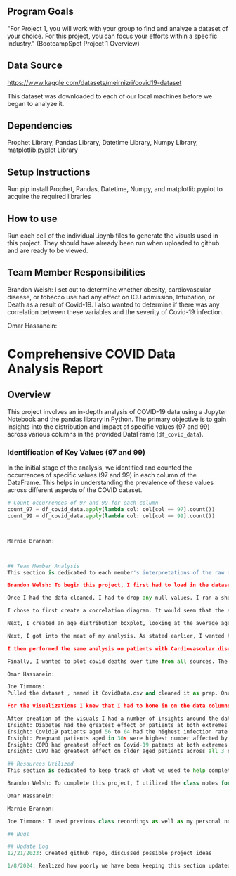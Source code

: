 ## Program Goals
"For Project 1, you will work with your group to find and analyze a dataset of your choice. For this project, you can focus your efforts within a specific industry." (BootcampSpot Project 1 Overview)

## Data Source
https://www.kaggle.com/datasets/meirnizri/covid19-dataset

This dataset was downloaded to each of our local machines before we began to analyze it.

## Dependencies
Prophet Library, Pandas Library, Datetime Library, Numpy Library, matplotlib.pyplot Library

## Setup Instructions
Run pip install Prophet, Pandas, Datetime, Numpy, and matplotlib.pyplot to acquire the required libraries

## How to use
Run each cell of the individual .ipynb files to generate the visuals used in this project. They should have already been run when uploaded to github and are ready to be viewed.

## Team Member Responsibilities

Brandon Welsh: I set out to determine whether obesity, cardiovascular disease, or tobacco use had any effect on ICU admission, Intubation, or Death as a result of Covid-19. I also wanted to determine if there was any correlation between these variables and the severity of Covid-19 infection.

Omar Hassanein:
# Comprehensive COVID Data Analysis Report

## Overview

This project involves an in-depth analysis of COVID-19 data using a Jupyter Notebook and the pandas library in Python. The primary objective is to gain insights into the distribution and impact of specific values (97 and 99) across various columns in the provided DataFrame (`df_covid_data`).

### Identification of Key Values (97 and 99)

In the initial stage of the analysis, we identified and counted the occurrences of specific values (97 and 99) in each column of the DataFrame. This helps in understanding the prevalence of these values across different aspects of the COVID dataset.

```python
# Count occurrences of 97 and 99 for each column
count_97 = df_covid_data.apply(lambda col: col[col == 97].count())
count_99 = df_covid_data.apply(lambda col: col[col == 99].count())



Marnie Brannon:



## Team Member Analysis
This section is dedicated to each member's interpretations of the raw dataset, their own process for cleaning the data, what visuals they chose to pursue, and their interpretation of the data based upon their visuals:

Brandon Welsh: To begin this project, I first had to load in the dataset and clean it. I did this by first dropping any column I didn't have any interest in analyzing (or that I knew another group member would be analyzing). I then had to recode all of the data (as much of it was boolean, labeled with 0 or 1) as "yes" or "no", altering my approach depending on the column I needed to recode (for instance, the date died column listed date died, or 9999-99-99 if they did not die. I was able to make a separate "DEAD" column from this based on true/false logic). While cleaning the dataset, I realized that there was an issue with one of the columns. The CLASIFFICATION_FINAL column, according to the dataset documentation, was labeled as 1 thru 7, with 4 or higher being a negative covid result. However, we had no way of knowing which of Covid-1, Covid-2, or Covid-3 was the most severe. As such, I kept these columns distinct, but did not assign them definite "severity" levels. This was going to affect my analysis of the covid severity, as I had no definite way of knowing which side of the spectrum was the most severe cases. I cannot make assumptions, so I will perform my analysis and write-up with these column names as they are.

Once I had the data cleaned, I had to drop any null values. I ran a short script to count and print the number of null values per column, and found very few overall, with the unfortunate exception of ICU and Intubation. These had nearly 80% of their values as null. Dropping these values would have wiped out 80% of the dataset, and much of my otherwise good data. So my solution was to make two dataframes, one which was cleaned but kept the nulls in those two columns, and one with dropped all null values from the entire dataset. I would only use the latter for visuals which required ICU and Intubation as factors.

I chose to first create a correlation diagram. It would seem that the areas of highest correlation is Age and Death, Intubation and Death, and ICU and Intubation, while the areas of lowest correlation is Classification and Cardiovascular Disease, and Tobacco Use and any other column.

Next, I created an age distribution boxplot, looking at the average age distributions across ICU, Intubation, and Death among Covid-19 patients. I found the average age increased from ICU to Intubation to Death, which is also the same order of severity of each of those patient conditons. As such, I can conclude that there is a correlation between age and Covid-19 severity, which confirms part of what I found from the correlation diagram.

Next, I got into the meat of my analysis. As stated earlier, I wanted to look at Obesity, Cardiovascular Disease, and Tobacco use, and try to determine their effects on covid severity, ICU admission, Hospitalization, and Death. Annoyingly, much of this data was boolean, with a simple 'Yes' or 'No' for each of these variables (with the exception of covid severity). For the severity calculation, using ClASIFFICATION_FINAL column, I separated each of the severity levels (covid-1 thru covid-3) and then compared obesity ratios for each of these. I utilized crosstab within the pandas library to do this comparison, and came up with a series of pie charts. According to my visuals for obesity, 16% of Covid-1 patients were obese. This number jumps to 19.2% for Covid-2, and 23.38% for Covid-3. As a result of these findings, I can conclude that obesity affects covid-19 severity. However, due to the limitations of the dataset, I am unable to confidently determine which Covid level (Covid-1 thru Covid-3) is the most severe, and I cannot make assumptions. For the next visual, I wanted to look at Obesity and its affects on ICU Admission, Intubation, and Death. I chose a stacked bar graph so I could simutaneously view the distribution of whether or not patients were admitted to the ICU, Intubated, or Died of Covid. My findings show that the ratio of obese covid patients within the ICU, Intubated, or Died was slightly higher than those who were not in the ICU, Intubated, or had died. In layman's terms, a higher rate of ICU patients, intubated patients, and dead patients were obese than those requiring less severe levels of care (or those with less severe outcomes).

I then performed the same analysis on patients with Cardiovascular disease and those who were Tobacco users, expecting to see similar results. However, I was surprised to find no significant difference in covid severity, ICU admission, Intubation, or Death for those with Cardiovascular Disease, and the same (no significant difference) among Tobacco users. Rather than discard my visuals, I kept them. These are my results, and this is what I shall report: There is no apparent affect on Covid severity as a result of Cardiovascular disease or Tobacco use.

Finally, I wanted to plot covid deaths over time from all sources. The only time-based metric we had within this dataset was death date. Filtering out those with values of 9999-99-99 left us with only those who died from covid. I was then able to plot the sum of unique dates in this column to a time series. What we are left with is a distribution of deaths which is perfectly flat before about April 2020 (covid wasn't around before then). In April, it begins to spike sharply, peaking around July-August 2020 before suddenly, inexplicibly dropping off to nearly zero. Knowing what I know about history, this was not the case during the pandemic. Cases fell in autumn before surging back during winter. A winter surge was not observed in this dataset, as the time series goes out to May 2021 but is flat around 0 deaths from August 2020 onward. This leads me to believe that there may have been an issue with the way data was recorded in this specific dataset, or perhaps the Mexican government began recording Covid deaths differently and that affected reporting procedures. An initial historical search didn't turn up any relevant information. If I had more time, I would investigate this further.

Omar Hassanein:

Joe Timmons:
Pulled the dataset , named it CovidData.csv and cleaned it as prep. Once loaded into VS I used pandas for data manipulation within my jupyter notebook dataframes. I also loaded matplotlib and seaborn for data visualization. After I defined the correct file path as a preliminary test I displayed first few rows of the dataframe are displayed using covid_data.head(), which helped me understanding the dataset's columns, such as patient demographics, medical conditions, and COVID-19 related information.

For the visualizations I knew that I had to hone in on the data columns related to my assigned covid19 condition variables being COPD, Pregnancy, and Diabetes. I then filtered like I did for diabetes by applying code filters the dataset to focus only on patients with diabetes (i.e., rows where DIABETES equals 1). Then used this filtered data  stored in a new DataFrame named diabetes_data/ copd_data / diabetes_data.

After creation of the visuals I had a number of insights around the data for my assigned covid19 variables:
Insight: Diabetes had the greatest effect on patients at both extremes of severity.
Insight: Covid19 patients aged 56 to 64 had the highest infection rate with diabetes as an underlying chronic condition.
Insight: Pregnant patients aged in 30s were highest number affected by Covid-19 in this Mexican Dataset. 
Insight: COPD had greatest effect on Covid-19 patents at both extremes of severity.  
Insight: COPD had greatest effect on older aged patients across all 3 severities. 

## Resources Utilized
This section is dedicated to keep track of what we used to help complete this project:

Brandon Welsh: To complete this project, I utilized the class notes for much of the data cleaning and analysis, only referring to an AI whenever I got stuck or needed help with syntax. 

Omar Hassanein:

Marnie Brannon:

Joe Timmons: I used previous class recordings as well as my personal notes to recall how to setup the data to answer our assigned questions related to the data. 

## Bugs

## Update Log
12/21/2023: Created github repo, discussed possible project ideas

1/8/2024: Realized how poorly we have been keeping this section updated
